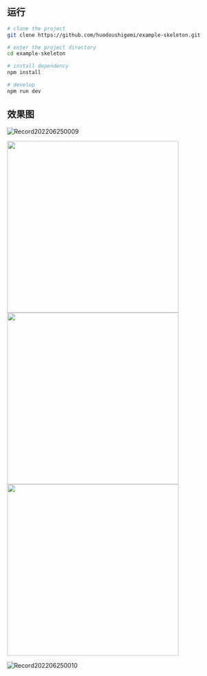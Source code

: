 ## 运行
```bash
# clone the project
git clone https://github.com/huodoushigemi/example-skeleton.git

# enter the project directory
cd example-skeleton

# install dependency
npm install

# develop
npm run dev
```
## 效果图

![Record202206250009](https://user-images.githubusercontent.com/41646242/175770558-48044e18-5a77-47ab-ad5c-5767de5a007f.gif)

<img src="https://user-images.githubusercontent.com/41646242/175766367-84d99ec7-8346-45c8-9441-bc3dd7d51cb0.gif" width="400" />

<img src="https://user-images.githubusercontent.com/41646242/175766370-49f33278-0cd0-42c6-9ed3-216bbf9abd5e.gif" width="400" />

<img src="https://user-images.githubusercontent.com/41646242/175766372-7691d4df-063f-4114-9ef8-57671c305cb3.gif" width="400" />

![Record202206250010](https://user-images.githubusercontent.com/41646242/175770649-9f67808a-5765-4455-8461-a843ce37ba1e.gif)
